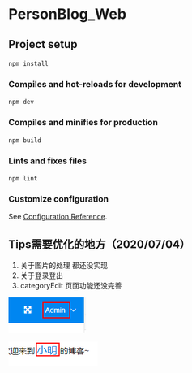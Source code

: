 <!--
 * @Author: Zhang Qing
 * @Date: 2020-07-02 17:24:07
 * @LastEditTime: 2020-07-05 17:02:46
 * @LastEditors: your name
 * @Description: 
 * @FilePath: \PersonalBlog_Web\README.md
--> 


# PersonBlog_Web

## Project setup
```
npm install
```

### Compiles and hot-reloads for development
```
npm dev
```

### Compiles and minifies for production
```
npm build
```

### Lints and fixes files
```
npm lint
```

### Customize configuration
See [Configuration Reference](https://cli.vuejs.org/config/).

## Tips需要优化的地方（2020/07/04）
1. 关于图片的处理 都还没实现
2. 关于登录登出
3. categoryEdit 页面功能还没完善

![后台用户名](2020-07-05-09-36-46.png)

![前台用户名](2020-07-05-09-37-36.png)